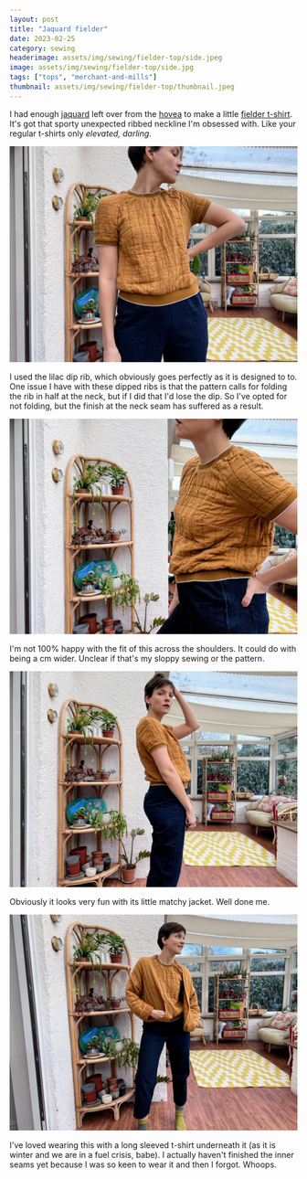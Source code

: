 ```yaml
---
layout: post
title: "Jaquard fielder"
date: 2023-02-25
category: sewing
headerimage: assets/img/sewing/fielder-top/side.jpeg
image: assets/img/sewing/fielder-top/side.jpg
tags: ["tops", "merchant-and-mills"]
thumbnail: assets/img/sewing/fielder-top/thumbnail.jpeg
---
```


I had enough [jaquard](https://merchantandmills.com/uk/rasai-jacquard-square) left over from the [hovea](https://alicebartlett.co.uk/blog/hovea-rasai-jacquard) to make a little [fielder t-shirt](https://merchantandmills.com/uk/the-fielder-top). It's got that sporty unexpected ribbed neckline I'm obsessed with. Like your regular t-shirts only _elevated, darling_.

![Front view of me in my jaquard t-shirt](/assets/img/sewing/fielder-top/front.jpeg)


I used the lilac dip rib, which obviously goes perfectly as it is designed to to. One issue I have with these dipped ribs is that the pattern calls for folding the rib in half at the neck, but if I did that I'd lose the dip. So I've opted for not folding, but the finish at the neck seam has suffered as a result.

![side view of me in my jaquard t-shirt](/assets/img/sewing/fielder-top/side-pocket.jpeg)

I'm not 100% happy with the fit of this across the shoulders. It could do with being a cm wider. Unclear if that's my sloppy sewing or the pattern.

![side view of me in my jaquard t-shirt](/assets/img/sewing/fielder-top/side.jpeg)

Obviously it looks very fun with its little matchy jacket. Well done me.

![side view of me in my jaquard t-shirt](/assets/img/sewing/fielder-top/jacket.jpeg)

I've loved wearing this with a long sleeved t-shirt underneath it (as it is winter and we are in a fuel crisis, babe). I actually haven't finished the inner seams yet because I was so keen to wear it and then I forgot. Whoops.

